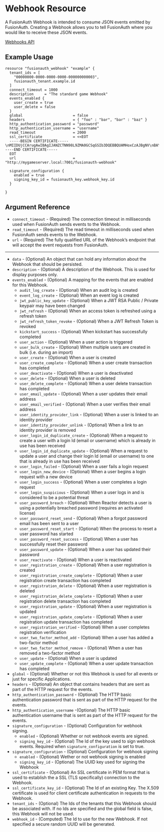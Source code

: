# Webhook Resource

A FusionAuth Webhook is intended to consume JSON events emitted by FusionAuth. Creating a Webhook allows you to tell FusionAuth where you would like to receive these JSON events.

[Webhooks API](https://fusionauth.io/docs/v1/tech/apis/webhooks)

## Example Usage

```hcl
resource "fusionauth_webhook" "example" {
  tenant_ids = [
    "00000000-0000-0000-0000-000000000003",
    fusionauth_tenant.example.id
  ]
  connect_timeout = 1000
  description     = "The standard game Webhook"
  events_enabled {
    user_create = true
    user_delete = false
  }
  global                       = false
  headers                      = { "foo" : "bar", "bar" : "baz" }
  http_authentication_password = "password"
  http_authentication_username = "username"
  read_timeout                 = 2000
  ssl_certificate              = <<EOT
  -----BEGIN CERTIFICATE-----\nMIIDUjCCArugAwIBAgIJANZCTNN98L9ZMA0GCSqGSIb3DQEBBQUAMHoxCzAJBgNV\nBAYTAlVTMQswCQYDVQQIEwJDTzEPMA0GA1UEBxMGZGVudmVyMQ8wDQYDVQQKEwZz\nZXRoLXMxCjAIBgNVBAsTAXMxDjAMBgNVBAMTBWludmVyMSAwHgYJKoZIhvcNAQkB\nFhFzamZkZkBsc2tkamZjLmNvbTAeFw0xNDA0MDkyMTA2MDdaFw0xNDA1MDkyMTA2\nMDdaMHoxCzAJBgNVBAYTAlVTMQswCQYDVQQIEwJDTzEPMA0GA1UEBxMGZGVudmVy\nMQ8wDQYDVQQKEwZzZXRoLXMxCjAIBgNVBAsTAXMxDjAMBgNVBAMTBWludmVyMSAw\nHgYJKoZIhvcNAQkBFhFzamZkZkBsc2tkamZjLmNvbTCBnzANBgkqhkiG9w0BAQEF\nAAOBjQAwgYkCgYEAxnQBqyuYvjUE4aFQ6vVZU5RqHmy3KiTg2NcxELIlZztUTK3a\nVFbJoBB4ixHXCCYslujthILyBjgT3F+IhSpPAcrlu8O5LVPaPCysh/SNrGNwH4lq\neiW9Z5WAhRO/nG7NZNa0USPHAei6b9Sv9PxuKCY+GJfAIwlO4/bltIH06/kCAwEA\nAaOB3zCB3DAdBgNVHQ4EFgQUU4SqJEFm1zW+CcLxmLlARrqtMN0wgawGA1UdIwSB\npDCBoYAUU4SqJEFm1zW+CcLxmLlARrqtMN2hfqR8MHoxCzAJBgNVBAYTAlVTMQsw\nCQYDVQQIEwJDTzEPMA0GA1UEBxMGZGVudmVyMQ8wDQYDVQQKEwZzZXRoLXMxCjAI\nBgNVBAsTAXMxDjAMBgNVBAMTBWludmVyMSAwHgYJKoZIhvcNAQkBFhFzamZkZkBs\nc2tkamZjLmNvbYIJANZCTNN98L9ZMAwGA1UdEwQFMAMBAf8wDQYJKoZIhvcNAQEF\nBQADgYEAY/cJsi3w6R4hF4PzAXLhGOg1tzTDYvol3w024WoehJur+qM0AY6UqtoJ\nneCq9af32IKbbOKkoaok+t1+/tylQVF/0FXMTKepxaMbG22vr4TmN3idPUYYbPfW\n5GkF7Hh96BjerrtiUPGuBZL50HoLZ5aR5oZUMAu7TXhOFp+vZp8=\n-----END CERTIFICATE-----
  EOT
  url                          = "http://mygameserver.local:7001/fusionauth-webhook"

  signature_configuration {
    enabled = true
    signing_key_id = fusionauth_key.webhook_key.id
  }

}
```

## Argument Reference

* `connect_timeout` - (Required) The connection timeout in milliseconds used when FusionAuth sends events to the Webhook.
* `read_timeout` - (Required) The read timeout in milliseconds used when FusionAuth sends events to the Webhook.
* `url` - (Required) The fully qualified URL of the Webhook’s endpoint that will accept the event requests from FusionAuth.

---

* `data` - (Optional) An object that can hold any information about the Webhook that should be persisted.
* `description` - (Optional) A description of the Webhook. This is used for display purposes only.
* `events_enabled` - (Optional) A mapping for the events that are enabled for this Webhook.
  * `audit_log_create` - (Optional) When an audit log is created
  * `event_log_create` - (Optional) When an event log is created
  * `jwt_public_key_update` - (Optional) When a JWT RSA Public / Private keypair may have been changed
  * `jwt_refresh` - (Optional) When an access token is refreshed using a refresh token
  * `jwt_refresh_token_revoke` - (Optional) When a JWT Refresh Token is revoked
  * `kickstart_success` - (Optional) When kickstart has successfully completed
  * `user_action` - (Optional) When a user action is triggered
  * `user_bulk_create` - (Optional) When multiple users are created in bulk (i.e. during an import)
  * `user_create` - (Optional) When a user is created
  * `user_create_complete` - (Optional) When a user create transaction has completed
  * `user_deactivate` - (Optional) When a user is deactivated
  * `user_delete` - (Optional) When a user is deleted
  * `user_delete_complete` - (Optional) When a user delete transaction has completed
  * `user_email_update` - (Optional) When a user updates their email address
  * `user_email_verified` - (Optional) When a user verifies their email address
  * `user_identity_provider_link` - (Optional) When a user is linked to an identity provider
  * `user_identity_provider_unlink` - (Optional) When a link to an identity provider is removed
  * `user_login_id_duplicate_create` - (Optional) When a request to create a user with a login Id (email or username) which is already in use has been received
  * `user_login_id_duplicate_update` - (Optional) When a request to update a user and change their login Id (email or username) to one that is already in use has been received
  * `user_login_failed` - (Optional) When a user fails a login request
  * `user_login_new_device` - (Optional) When a user begins a login request with a new device
  * `user_login_success` - (Optional) When a user completes a login request
  * `user_login_suspicious` - (Optional) When a user logs in and is considered to be a potential threat
  * `user_password_breach` - (Optional) When Reactor detects a user is using a potentially breached password (requires an activated license)
  * `user_password_reset_send` - (Optional) When a forgot password email has been sent to a user
  * `user_password_reset_start` - (Optional) When the process to reset a user password has started
  * `user_password_reset_success` - (Optional) When a user has successfully reset their password
  * `user_password_update` - (Optional) When a user has updated their password
  * `user_reactivate` - (Optional) When a user is reactivated
  * `user_registration_create` - (Optional) When a user registration is created
  * `user_registration_create_complete` - (Optional) When a user registration create transaction has completed
  * `user_registration_delete` - (Optional) When a user registration is deleted
  * `user_registration_delete_complete` - (Optional) When a user registration delete transaction has completed
  * `user_registration_update` - (Optional) When a user registration is updated
  * `user_registration_update_complete` - (Optional) When a user registration update transaction has completed
  * `user_registration_verified` - (Optional) When a user completes registration verification
  * `user_two_factor_method_add` - (Optional) When a user has added a two-factor method
  * `user_two_factor_method_remove` - (Optional) When a user has removed a two-factor method
  * `user_update` - (Optional) When a user is updated
  * `user_update_complete` - (Optional) When a user update transaction has completed
* `global` - (Optional) Whether or not this Webhook is used for all events or just for specific Applications.
* `headers` - (Optional) An object that contains headers that are sent as part of the HTTP request for the events.
* `http_authentication_password` - (Optional) The HTTP basic authentication password that is sent as part of the HTTP request for the events.
* `http_authentication_username` -(Optional) The HTTP basic authentication username that is sent as part of the HTTP request for the events.
* `signature_configuration` - (Optional) Configuration for webhook signing.
  * `enabled` - (Optional) Whether or not webhook events are signed.
  * `signing_key_id` - (Optional) The Id of the key used to sign webhook events. Required when `signature_configuration` is set to true.
* `signature_configuration` - (Optional) Configuration for webhook signing
  * `enabled` - (Optional) Wether or not webhook signing is enabled
  * `signing_key_id` - (Optional) The UUID key used for signing the Webhook
* `ssl_certificate` - (Optional) An SSL certificate in PEM format that is used to establish the a SSL (TLS specifically) connection to the Webhook.
* `ssl_certificate_key_id` - (Optional) The Id of an existing Key. The X.509 certificate is used for client certificate authentication in requests to the Webhook.
* `tenant_ids` - (Optional) The Ids of the tenants that this Webhook should be associated with. If no Ids are specified and the global field is false, this Webhook will not be used.
* `webhook_id` - (Computed) The Id to use for the new Webhook. If not specified a secure random UUID will be generated.
